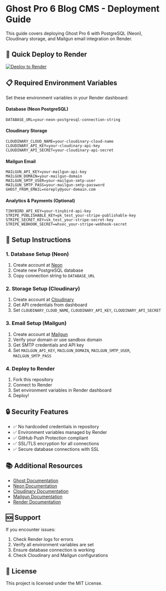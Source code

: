 # Ghost Pro 6 Blog CMS - Deployment Guide

This guide covers deploying Ghost Pro 6 with PostgreSQL (Neon), Cloudinary storage, and Mailgun email integration on Render.

## 🚀 Quick Deploy to Render

[![Deploy to Render](https://render.com/images/deploy-to-render-button.svg)](https://render.com/deploy)

## 📋 Required Environment Variables

Set these environment variables in your Render dashboard:

#### Database (Neon PostgreSQL)
```
DATABASE_URL=your-neon-postgresql-connection-string
```

#### Cloudinary Storage
```
CLOUDINARY_CLOUD_NAME=your-cloudinary-cloud-name
CLOUDINARY_API_KEY=your-cloudinary-api-key
CLOUDINARY_API_SECRET=your-cloudinary-api-secret
```

#### Mailgun Email
```
MAILGUN_API_KEY=your-mailgun-api-key
MAILGUN_DOMAIN=your-mailgun-domain
MAILGUN_SMTP_USER=your-mailgun-smtp-user
MAILGUN_SMTP_PASS=your-mailgun-smtp-password
GHOST_FROM_EMAIL=noreply@your-domain.com
```

#### Analytics & Payments (Optional)
```
TINYBIRD_API_KEY=your-tinybird-api-key
STRIPE_PUBLISHABLE_KEY=pk_test_your-stripe-publishable-key
STRIPE_SECRET_KEY=sk_test_your-stripe-secret-key
STRIPE_WEBHOOK_SECRET=whsec_your-stripe-webhook-secret
```

## 🔧 Setup Instructions

### 1. Database Setup (Neon)
1. Create account at [Neon](https://neon.tech)
2. Create new PostgreSQL database
3. Copy connection string to `DATABASE_URL`

### 2. Storage Setup (Cloudinary)
1. Create account at [Cloudinary](https://cloudinary.com)
2. Get API credentials from dashboard
3. Set `CLOUDINARY_CLOUD_NAME`, `CLOUDINARY_API_KEY`, `CLOUDINARY_API_SECRET`

### 3. Email Setup (Mailgun)
1. Create account at [Mailgun](https://mailgun.com)
2. Verify your domain or use sandbox domain
3. Get SMTP credentials and API key
4. Set `MAILGUN_API_KEY`, `MAILGUN_DOMAIN`, `MAILGUN_SMTP_USER`, `MAILGUN_SMTP_PASS`

### 4. Deploy to Render
1. Fork this repository
2. Connect to Render
3. Set environment variables in Render dashboard
4. Deploy!

## 🔒 Security Features

- ✅ No hardcoded credentials in repository
- ✅ Environment variables managed by Render
- ✅ GitHub Push Protection compliant
- ✅ SSL/TLS encryption for all connections
- ✅ Secure database connections with SSL

## 📚 Additional Resources

- [Ghost Documentation](https://ghost.org/docs/)
- [Neon Documentation](https://neon.tech/docs)
- [Cloudinary Documentation](https://cloudinary.com/documentation)
- [Mailgun Documentation](https://documentation.mailgun.com/)
- [Render Documentation](https://render.com/docs)

## 🆘 Support

If you encounter issues:
1. Check Render logs for errors
2. Verify all environment variables are set
3. Ensure database connection is working
4. Check Cloudinary and Mailgun configurations

## 📝 License

This project is licensed under the MIT License.